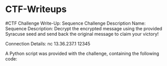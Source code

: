 # CTF-Writeups

#CTF Challenge Write-Up: Sequence
Challenge Description
Name: Sequence
Description:
Decrypt the encrypted message using the provided Syracuse seed and send back the original message to claim your victory!

Connection Details:
nc 13.36.237.1 12345

A Python script was provided with the challenge, containing the following code:
